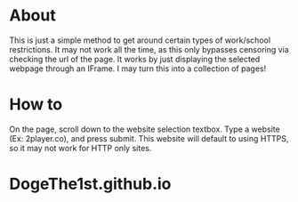 # About
This is just a simple method to get around certain types of work/school restrictions.
It may not work all the time, as this only bypasses censoring via checking the url of the page.
It works by just displaying the selected webpage through an IFrame.
I may turn this into a collection of pages!

# How to
On the page, scroll down to the website selection textbox. Type a website (Ex: 2player.co), and press submit.
This website will default to using HTTPS, so it may not work for HTTP only sites.
# DogeThe1st.github.io
